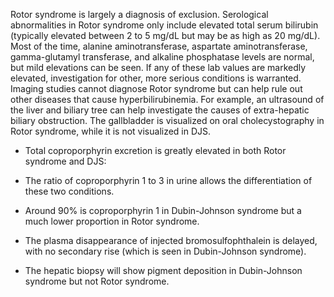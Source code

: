 Rotor syndrome is largely a diagnosis of exclusion. Serological abnormalities in Rotor syndrome only include elevated total serum bilirubin (typically elevated between 2 to 5 mg/dL but may be as high as 20 mg/dL). Most of the time, alanine aminotransferase, aspartate aminotransferase, gamma-glutamyl transferase, and alkaline phosphatase levels are normal, but mild elevations can be seen. If any of these lab values are markedly elevated, investigation for other, more serious conditions is warranted. Imaging studies cannot diagnose Rotor syndrome but can help rule out other diseases that cause hyperbilirubinemia. For example, an ultrasound of the liver and biliary tree can help investigate the causes of extra-hepatic biliary obstruction. The gallbladder is visualized on oral cholecystography in Rotor syndrome, while it is not visualized in DJS.

- Total coproporphyrin excretion is greatly elevated in both Rotor syndrome and DJS:

- The ratio of coproporphyrin 1 to 3 in urine allows the differentiation of these two conditions.
- Around 90% is coproporphyrin 1 in Dubin-Johnson syndrome but a much lower proportion in Rotor syndrome.

- The plasma disappearance of injected bromosulfophthalein is delayed, with no secondary rise (which is seen in Dubin-Johnson syndrome).

- The hepatic biopsy will show pigment deposition in Dubin-Johnson syndrome but not Rotor syndrome.